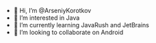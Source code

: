 - 👋 Hi, I’m @ArseniyKorotkov
- 👀 I’m interested in Java
- 🌱 I’m currently learning  JavaRush and JetBrains
- 💞️ I’m looking to collaborate on Android

<!---
ArseniyKorotkov/ArseniyKorotkov is a ✨ special ✨ repository because its `README.md` (this file) appears on your GitHub profile.
You can click the Preview link to take a look at your changes.
--->
